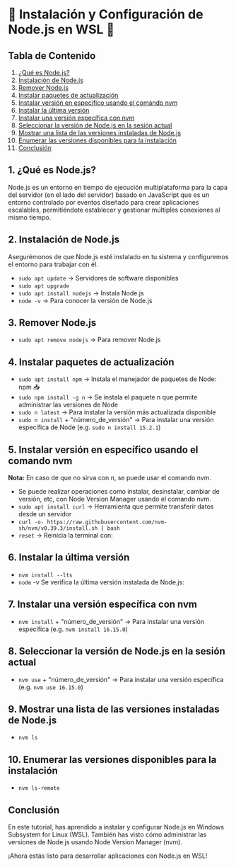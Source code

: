 # 🔨 Instalación y Configuración de Node.js en WSL 🔨

## Tabla de Contenido
1. [¿Qué es Node.js?](#qué-es-nodejs)
2. [Instalación de Node.js](#instalación-de-nodejs)
3. [Remover Node.js](#remover-nodejs)
4. [Instalar paquetes de actualización](#instalar-paquetes-de-actualización)
5. [Instalar versión en específico usando el comando nvm](#instalar-versión-en-específico-usando-el-comando-nvm)
6. [Instalar la última versión](#instalar-la-última-versión)
7. [Instalar una versión específica con nvm](#instalar-una-versión-específica-con-nvm)
8. [Seleccionar la versión de Node.js en la sesión actual](#seleccionar-la-versión-de-nodejs-en-la-sesión-actual)
9. [Mostrar una lista de las versiones instaladas de Node.js](#mostrar-una-lista-de-las-versiones-instaladas-de-nodejs)
10. [Enumerar las versiones disponibles para la instalación](#enumerar-las-versiones-disponibles-para-la-instalación)
11. [Conclusión](#conclusión)

## 1. ¿Qué es Node.js? <a name="qué-es-nodejs"></a>
Node.js es un entorno en tiempo de ejecución multiplataforma para la capa del servidor (en el lado del servidor) basado en JavaScript que es un entorno controlado por eventos diseñado para crear aplicaciones escalables, permitiéndote establecer y gestionar múltiples conexiones al mismo tiempo.

## 2. Instalación de Node.js <a name="instalación-de-nodejs"></a>
Asegurémonos de que Node.js esté instalado en tu sistema y configuremos el entorno para trabajar con él.

- `sudo apt update` -> Servidores de software disponibles
- `sudo apt upgrade`
- `sudo apt install nodejs` -> Instala Node.js
- `node -v` -> Para conocer la versión de Node.js

## 3. Remover Node.js <a name="remover-nodejs"></a>
- `sudo apt remove nodejs` -> Para remover Node.js

## 4. Instalar paquetes de actualización <a name="instalar-paquetes-de-actualización"></a>
- `sudo apt install npm` -> Instala el manejador de paquetes de Node: npm 📥 
- `sudo npm install -g n` -> Se instala el paquete n que permite administrar las versiones de Node
- `sudo n latest` -> Para instalar la versión más actualizada disponible
- `sudo n install` + "número_de_versión" -> Para instalar una versión específica de Node (e.g. `sudo n install 15.2.1`)

## 5. Instalar versión en específico usando el comando nvm <a name="instalar-versión-en-específico-usando-el-comando-nvm"></a>
**Nota:** En caso de que no sirva con n, se puede usar el comando nvm. 
- Se puede realizar operaciones como instalar, desinstalar, cambiar de versión, etc, con Node Version Manager usando el comando nvm.
- `sudo apt install curl` -> Herramienta que permite transferir datos desde un servidor
- `curl -o- https://raw.githubusercontent.com/nvm-sh/nvm/v0.39.3/install.sh | bash`
- `reset` -> Reinicia la terminal con:

## 6. Instalar la última versión <a name="instalar-la-última-versión"></a>
- `nvm install --lts`
- `node` -v Se verifica la última versión instalada de Node.js:

## 7. Instalar una versión específica con nvm <a name="instalar-una-versión-específica-con-nvm"></a>
- `nvm install` + "número_de_versión" -> Para instalar una versión específica (e.g. `nvm install 16.15.0`)

## 8. Seleccionar la versión de Node.js en la sesión actual <a name="seleccionar-la-versión-de-nodejs-en-la-sesión-actual"></a>
- `nvm use` + "número_de_versión" -> Para instalar una versión específica (e.g. `nvm use 16.15.0`)

## 9. Mostrar una lista de las versiones instaladas de Node.js <a name="mostrar-una-lista-de-las-versiones-instaladas-de-nodejs"></a>
- `nvm ls`

## 10. Enumerar las versiones disponibles para la instalación <a name="enumerar-las-versiones-disponibles-para-la-instalación"></a>
- `nvm ls-remote`

## Conclusión <a name="conclusión"></a>
En este tutorial, has aprendido a instalar y configurar Node.js en Windows Subsystem for Linux (WSL). También has visto cómo administrar las versiones de Node.js usando Node Version Manager (nvm). 

¡Ahora estás listo para desarrollar aplicaciones con Node.js en WSL!